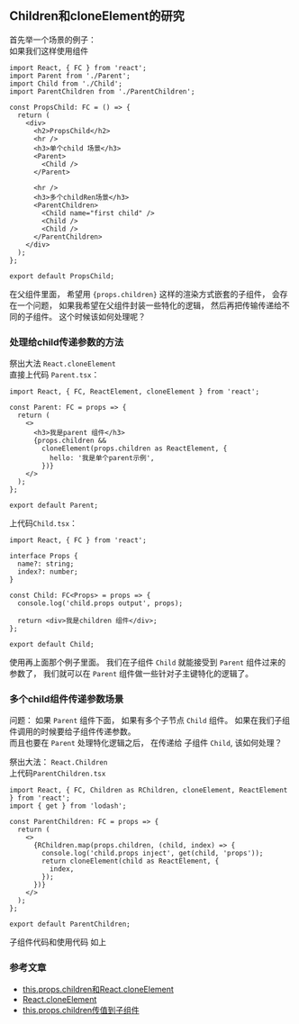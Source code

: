 ## Children和cloneElement的研究

首先举一个场景的例子：                         
如果我们这样使用组件                      
```
import React, { FC } from 'react';
import Parent from './Parent';
import Child from './Child';
import ParentChildren from './ParentChildren';

const PropsChild: FC = () => {
  return (
    <div>
      <h2>PropsChild</h2>
      <hr />
      <h3>单个child 场景</h3>
      <Parent>
        <Child />
      </Parent>

      <hr />
      <h3>多个childRen场景</h3>
      <ParentChildren>
        <Child name="first child" />
        <Child />
        <Child />
      </ParentChildren>
    </div>
  );
};

export default PropsChild;
```

在父组件里面， 希望用 `{props.children}` 这样的渲染方式嵌套的子组件， 会存在一个问题， 如果我希望在父组件封装一些特化的逻辑， 
然后再把传输传递给不同的子组件。 这个时候该如何处理呢？

### 处理给child传递参数的方法
祭出大法 `React.cloneElement`                       
直接上代码 `Parent.tsx`：                                       
```
import React, { FC, ReactElement, cloneElement } from 'react';

const Parent: FC = props => {
  return (
    <>
      <h3>我是parent 组件</h3>
      {props.children &&
        cloneElement(props.children as ReactElement, {
          hello: '我是单个parent示例',
        })}
    </>
  );
};

export default Parent;
```

上代码`Child.tsx`：                                       
```
import React, { FC } from 'react';

interface Props {
  name?: string;
  index?: number;
}

const Child: FC<Props> = props => {
  console.log('child.props output', props);  

  return <div>我是children 组件</div>;
};

export default Child;
```

使用再上面那个例子里面。
我们在子组件 `Child` 就能接受到 `Parent` 组件过来的参数了， 我们就可以在 `Parent` 组件做一些针对子主键特化的逻辑了。


### 多个child组件传递参数场景
问题： 如果 `Parent` 组件下面， 如果有多个子节点 `Child` 组件。 如果在我们子组件调用的时候要给子组件传递参数。                  
而且也要在 `Parent` 处理特化逻辑之后， 在传递给 子组件 `Child`, 该如何处理？                       

祭出大法： `React.Children`                      
上代码`ParentChildren.tsx`                     
```
import React, { FC, Children as RChildren, cloneElement, ReactElement } from 'react';
import { get } from 'lodash';

const ParentChildren: FC = props => {
  return (
    <>
      {RChildren.map(props.children, (child, index) => {
        console.log('child.props inject', get(child, 'props'));
        return cloneElement(child as ReactElement, {
          index,
        });
      })}
    </>
  );
};

export default ParentChildren;
```

子组件代码和使用代码 如上                                   








### 参考文章

- [this.props.children和React.cloneElement](https://www.jianshu.com/p/a267c674ec7e)
- [React.cloneElement](https://www.jianshu.com/p/2ccf0cd14388)
- [this.props.children传值到子组件](https://www.jianshu.com/p/0127d5f662c0)
